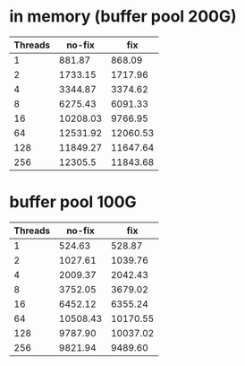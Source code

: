 


# in memory (buffer pool 200G)

| Threads | no-fix | fix |
|---------|--------|-----|
|  1 | 881.87       | 868.09 |
|  2 | 1733.15      | 1717.96 | 
|  4 | 3344.87      | 3374.62 |
|  8 | 6275.43      | 6091.33 |
|  16 | 10208.03    | 9766.95 |
|  64 | 12531.92    |   12060.53 |
|  128 | 11849.27   |   11647.64 |
|  256 | 12305.5    |   11843.68 |

# buffer pool 100G

 Threads | no-fix | fix 
---------|--------|-----
  1   | 524.63   | 528.87
  2   | 1027.61  | 1039.76
  4   | 2009.37  | 2042.43
  8   | 3752.05  | 3679.02
  16  | 6452.12  | 6355.24
  64  | 10508.43 | 10170.55
  128 | 9787.90  | 10037.02
  256 | 9821.94  | 9489.60
